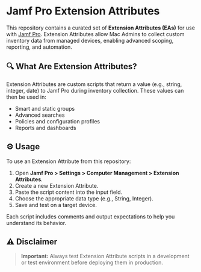 # Jamf Pro Extension Attributes

This repository contains a curated set of **Extension Attributes (EAs)** for use with [Jamf Pro](https://www.jamf.com/products/jamf-pro/). Extension Attributes allow Mac Admins to collect custom inventory data from managed devices, enabling advanced scoping, reporting, and automation.

## 🔍 What Are Extension Attributes?

Extension Attributes are custom scripts that return a value (e.g., string, integer, date) to Jamf Pro during inventory collection. These values can then be used in:

- Smart and static groups
- Advanced searches
- Policies and configuration profiles
- Reports and dashboards

## ⚙️ Usage

To use an Extension Attribute from this repository:

1. Open **Jamf Pro > Settings > Computer Management > Extension Attributes**.
2. Create a new Extension Attribute.
3. Paste the script content into the input field.
4. Choose the appropriate data type (e.g., String, Integer).
5. Save and test on a target device.

Each script includes comments and output expectations to help you understand its behavior.

## ⚠️ Disclaimer

> **Important:** Always test Extension Attribute scripts in a development or test environment before deploying them in production.
